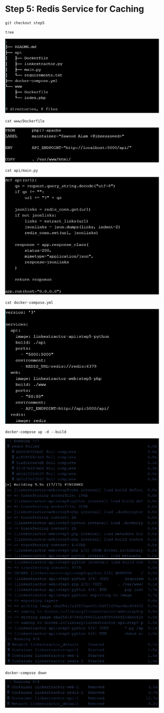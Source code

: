 # Step 5: Redis Service for Caching

``git checkout step5``

``tree``

![](../minggu-11/images/image41.jpg)

``cat www/Dockerfile``

![](../minggu-11/images/image42.jpg)

``cat api/main.py``

![](../minggu-11/images/image43.jpg)

``cat docker-compose.yml``

![](../minggu-11/images/image44.jpg)

``docker-compose up -d --build``

![](../minggu-11/images/image45.jpg)
![](../minggu-11/images/image46.jpg)

``docker-compose down``

![](../minggu-11/images/image47.jpg)

